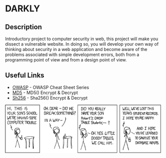 # DARKLY

## Description

Introductory project to computer security in web, this project will make you dissect a vulnerable website. In doing so, you will develop your own way of thinking about security in a web application and become aware of the problems associated with simple development errors, both from a programming point of view and from a design point of view.

## Useful Links

* [OWASP](https://cheatsheetseries.owasp.org/) - OWASP Cheat Sheet Series
* [MD5](https://md5decrypt.net/) - MD5() Encrypt & Decrypt
* [Sh256](https://md5decrypt.net/Sha256/) - Sha256() Encrypt & Decrypt

![alt text](https://github.com/ilkou/darkly/blob/master/ressources/exploits_of_a_mom.png "meme")
